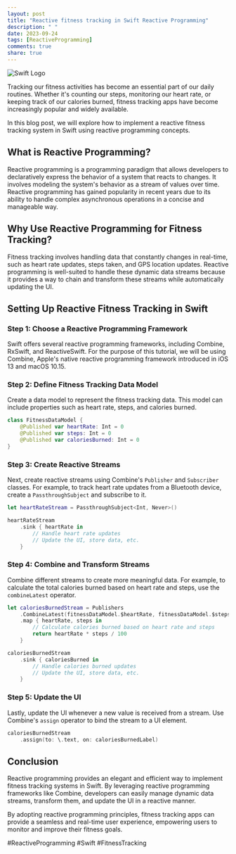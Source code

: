 ```yaml
---
layout: post
title: "Reactive fitness tracking in Swift Reactive Programming"
description: " "
date: 2023-09-24
tags: [ReactiveProgramming]
comments: true
share: true
---
```


![Swift Logo](https://example.com/swift-logo.png)

Tracking our fitness activities has become an essential part of our daily routines. Whether it's counting our steps, monitoring our heart rate, or keeping track of our calories burned, fitness tracking apps have become increasingly popular and widely available.

In this blog post, we will explore how to implement a reactive fitness tracking system in Swift using reactive programming concepts.

## What is Reactive Programming?

Reactive programming is a programming paradigm that allows developers to declaratively express the behavior of a system that reacts to changes. It involves modeling the system's behavior as a stream of values over time. Reactive programming has gained popularity in recent years due to its ability to handle complex asynchronous operations in a concise and manageable way.

## Why Use Reactive Programming for Fitness Tracking?

Fitness tracking involves handling data that constantly changes in real-time, such as heart rate updates, steps taken, and GPS location updates. Reactive programming is well-suited to handle these dynamic data streams because it provides a way to chain and transform these streams while automatically updating the UI.

## Setting Up Reactive Fitness Tracking in Swift

### Step 1: Choose a Reactive Programming Framework

Swift offers several reactive programming frameworks, including Combine, RxSwift, and ReactiveSwift. For the purpose of this tutorial, we will be using Combine, Apple's native reactive programming framework introduced in iOS 13 and macOS 10.15.

### Step 2: Define Fitness Tracking Data Model

Create a data model to represent the fitness tracking data. This model can include properties such as heart rate, steps, and calories burned.

```swift
class FitnessDataModel {
    @Published var heartRate: Int = 0
    @Published var steps: Int = 0
    @Published var caloriesBurned: Int = 0
}
```

### Step 3: Create Reactive Streams

Next, create reactive streams using Combine's `Publisher` and `Subscriber` classes. For example, to track heart rate updates from a Bluetooth device, create a `PassthroughSubject` and subscribe to it.

```swift
let heartRateStream = PassthroughSubject<Int, Never>()

heartRateStream
    .sink { heartRate in
        // Handle heart rate updates
        // Update the UI, store data, etc.
    }
```

### Step 4: Combine and Transform Streams

Combine different streams to create more meaningful data. For example, to calculate the total calories burned based on heart rate and steps, use the `combineLatest` operator.

```swift
let caloriesBurnedStream = Publishers
    .CombineLatest(fitnessDataModel.$heartRate, fitnessDataModel.$steps)
    .map { heartRate, steps in
        // Calculate calories burned based on heart rate and steps
        return heartRate * steps / 100
    }

caloriesBurnedStream
    .sink { caloriesBurned in
        // Handle calories burned updates
        // Update the UI, store data, etc.
    }
```

### Step 5: Update the UI

Lastly, update the UI whenever a new value is received from a stream. Use Combine's `assign` operator to bind the stream to a UI element.

```swift
caloriesBurnedStream
    .assign(to: \.text, on: caloriesBurnedLabel)
```

## Conclusion

Reactive programming provides an elegant and efficient way to implement fitness tracking systems in Swift. By leveraging reactive programming frameworks like Combine, developers can easily manage dynamic data streams, transform them, and update the UI in a reactive manner.

By adopting reactive programming principles, fitness tracking apps can provide a seamless and real-time user experience, empowering users to monitor and improve their fitness goals.

#ReactiveProgramming #Swift #FitnessTracking